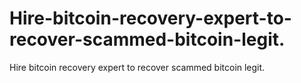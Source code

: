 # Hire-bitcoin-recovery-expert-to-recover-scammed-bitcoin-legit.
Hire bitcoin recovery expert to recover scammed bitcoin legit.
